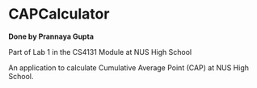 # CAPCalculator
**Done by Prannaya Gupta**

Part of Lab 1 in the CS4131 Module at NUS High School

An application to calculate Cumulative Average Point (CAP) at NUS High School.
